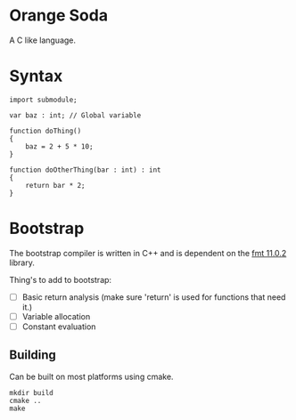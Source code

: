 #  Orange Soda
A C like language.

# Syntax
```
import submodule;

var baz : int; // Global variable

function doThing()
{
    baz = 2 + 5 * 10;
}

function doOtherThing(bar : int) : int
{
    return bar * 2;
}
```

# Bootstrap
The bootstrap compiler is written in C++ and is dependent on the [fmt 11.0.2](https://fmt.dev/11.0/) library.

Thing's to add to bootstrap:
- [ ] Basic return analysis (make sure 'return' is used for functions that need it.)
- [ ] Variable allocation
- [ ] Constant evaluation

## Building
Can be built on most platforms using cmake.

```
mkdir build
cmake ..
make
```